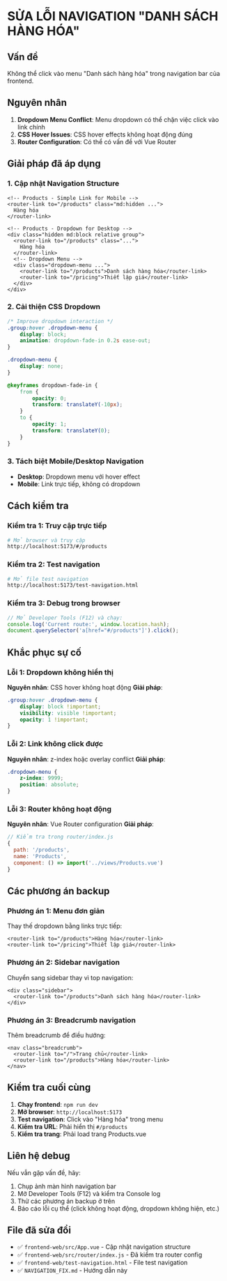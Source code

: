 # SỬA LỖI NAVIGATION "DANH SÁCH HÀNG HÓA"

## Vấn đề
Không thể click vào menu "Danh sách hàng hóa" trong navigation bar của frontend.

## Nguyên nhân
1. **Dropdown Menu Conflict**: Menu dropdown có thể chặn việc click vào link chính
2. **CSS Hover Issues**: CSS hover effects không hoạt động đúng
3. **Router Configuration**: Có thể có vấn đề với Vue Router

## Giải pháp đã áp dụng

### 1. Cập nhật Navigation Structure
```vue
<!-- Products - Simple Link for Mobile -->
<router-link to="/products" class="md:hidden ...">
  Hàng hóa
</router-link>

<!-- Products - Dropdown for Desktop -->
<div class="hidden md:block relative group">
  <router-link to="/products" class="...">
    Hàng hóa
  </router-link>
  <!-- Dropdown Menu -->
  <div class="dropdown-menu ...">
    <router-link to="/products">Danh sách hàng hóa</router-link>
    <router-link to="/pricing">Thiết lập giá</router-link>
  </div>
</div>
```

### 2. Cải thiện CSS Dropdown
```css
/* Improve dropdown interaction */
.group:hover .dropdown-menu {
    display: block;
    animation: dropdown-fade-in 0.2s ease-out;
}

.dropdown-menu {
    display: none;
}

@keyframes dropdown-fade-in {
    from {
        opacity: 0;
        transform: translateY(-10px);
    }
    to {
        opacity: 1;
        transform: translateY(0);
    }
}
```

### 3. Tách biệt Mobile/Desktop Navigation
- **Desktop**: Dropdown menu với hover effect
- **Mobile**: Link trực tiếp, không có dropdown

## Cách kiểm tra

### Kiểm tra 1: Truy cập trực tiếp
```bash
# Mở browser và truy cập
http://localhost:5173/#/products
```

### Kiểm tra 2: Test navigation
```bash
# Mở file test navigation
http://localhost:5173/test-navigation.html
```

### Kiểm tra 3: Debug trong browser
```javascript
// Mở Developer Tools (F12) và chạy:
console.log('Current route:', window.location.hash);
document.querySelector('a[href="#/products"]').click();
```

## Khắc phục sự cố

### Lỗi 1: Dropdown không hiển thị
**Nguyên nhân**: CSS hover không hoạt động
**Giải pháp**:
```css
.group:hover .dropdown-menu {
    display: block !important;
    visibility: visible !important;
    opacity: 1 !important;
}
```

### Lỗi 2: Link không click được
**Nguyên nhân**: z-index hoặc overlay conflict
**Giải pháp**:
```css
.dropdown-menu {
    z-index: 9999;
    position: absolute;
}
```

### Lỗi 3: Router không hoạt động
**Nguyên nhân**: Vue Router configuration
**Giải pháp**:
```javascript
// Kiểm tra trong router/index.js
{
  path: '/products',
  name: 'Products',
  component: () => import('../views/Products.vue')
}
```

## Các phương án backup

### Phương án 1: Menu đơn giản
Thay thế dropdown bằng links trực tiếp:
```vue
<router-link to="/products">Hàng hóa</router-link>
<router-link to="/pricing">Thiết lập giá</router-link>
```

### Phương án 2: Sidebar navigation
Chuyển sang sidebar thay vì top navigation:
```vue
<div class="sidebar">
  <router-link to="/products">Danh sách hàng hóa</router-link>
</div>
```

### Phương án 3: Breadcrumb navigation
Thêm breadcrumb để điều hướng:
```vue
<nav class="breadcrumb">
  <router-link to="/">Trang chủ</router-link>
  <router-link to="/products">Hàng hóa</router-link>
</nav>
```

## Kiểm tra cuối cùng

1. **Chạy frontend**: `npm run dev`
2. **Mở browser**: `http://localhost:5173`
3. **Test navigation**: Click vào "Hàng hóa" trong menu
4. **Kiểm tra URL**: Phải hiển thị `#/products`
5. **Kiểm tra trang**: Phải load trang Products.vue

## Liên hệ debug

Nếu vẫn gặp vấn đề, hãy:
1. Chụp ảnh màn hình navigation bar
2. Mở Developer Tools (F12) và kiểm tra Console log
3. Thử các phương án backup ở trên
4. Báo cáo lỗi cụ thể (click không hoạt động, dropdown không hiện, etc.)

## File đã sửa đổi
- ✅ `frontend-web/src/App.vue` - Cập nhật navigation structure
- ✅ `frontend-web/src/router/index.js` - Đã kiểm tra router config
- ✅ `frontend-web/test-navigation.html` - File test navigation
- ✅ `NAVIGATION_FIX.md` - Hướng dẫn này
